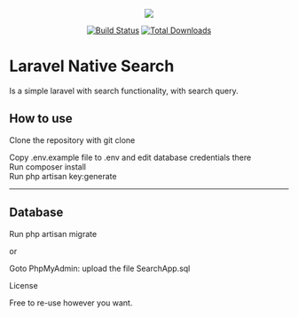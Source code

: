 <p align="center"><img src="https://laravel.com/assets/img/components/logo-laravel.svg"></p>

<p align="center">
<a href="https://travis-ci.org/laravel/framework"><img src="https://travis-ci.org/laravel/framework.svg" alt="Build Status"></a>
<a href="https://packagist.org/packages/laravel/framework"><img src="https://poser.pugx.org/laravel/framework/d/total.svg" alt="Total Downloads"></a>

</p>

# Laravel Native Search

Is a simple laravel with search functionality, with search query.

## How to use

Clone the repository with git clone <br>

Copy .env.example file to .env and edit database credentials there <br>
Run composer install <br>
Run php artisan key:generate


-------------------------------------------------------------------
## Database

Run php artisan migrate

or

Goto PhpMyAdmin:
upload the file SearchApp.sql


License

Free to re-use however you want.
